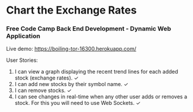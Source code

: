 # Chart the Exchange Rates
### Free Code Camp  Back End Development - Dynamic Web Application  <br>

Live demo: https://boiling-tor-16300.herokuapp.com/

User Stories:
1. I can view a graph displaying the recent trend lines for each added stock (exchange rates). ✓
2. I can add new stocks by their symbol name. ✓
3. I can remove stocks. ✓
4. I can see changes in real-time when any other user adds or removes a stock. For this you will need to use Web Sockets. ✓

